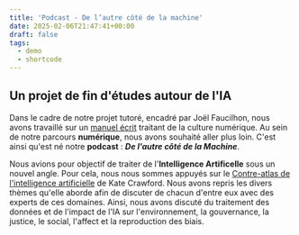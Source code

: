 ```yaml
---
title: 'Podcast - De l’autre côté de la machine'
date: 2025-02-06T21:47:41+00:00
draft: false
tags:
  - demo
  - shortcode
---
```

## Un projet de fin d'études autour de l'IA

Dans le cadre de notre projet tutoré, encadré par Joël Faucilhon, nous avons travaillé sur un [manuel écrit](/post/livre-numérique-de-lautre-côté-de-la-machine/) traitant de la culture numérique. Au sein de notre parcours **numérique**, nous avons souhaité aller plus loin. C'est ainsi qu'est né notre **podcast** : ***De l'autre côté de la Machine***.

Nous avions pour objectif de traiter de l'**Intelligence Artificelle** sous un nouvel angle. Pour cela, nous nous sommes appuyés sur le [Contre-atlas de l'intelligence artificielle](https://www.zulma.fr/livre/contre-atlas-de-lintelligence-artificielle/) de Kate Crawford. Nous avons repris les divers thèmes qu'elle aborde afin de discuter de chacun d'entre eux avec des experts de ces domaines. Ainsi, nous avons discuté du traitement des données et de l'impact de l'IA sur l'environnement, la gouvernance, la justice, le social, l'affect et la reproduction des biais. 